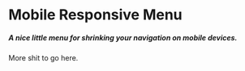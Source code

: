 # Mobile Responsive Menu
##### A nice little menu for shrinking your navigation on mobile devices.

More shit to go here.